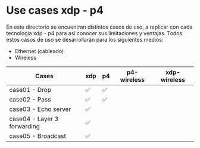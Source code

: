 # Use cases xdp - p4

En este directorio se encuentran distintos casos de uso, a replicar con cada tecnología xdp - p4 para así conocer sus limitaciones y ventajas. Todos estos casos de uso se desarrollarán para los siguientes medios:

- Ethernet (cableado)
- Wireless


| Cases         | xdp | p4 |  p4-wireless | xdp-wireless    |
|---------------|-----|----|---| --- |
| case01 - Drop               | :white_check_mark:    | :white_check_mark:  |   |  |
| case02 - Pass               | :white_check_mark:    | :white_check_mark:   |   |  |
| case03 - Echo server        | :white_check_mark:    |    |   |  |
| case04 - Layer 3 forwarding | :white_check_mark:    |    |   |  |
| case05 - Broadcast          | :white_check_mark:    |    |   |  |
